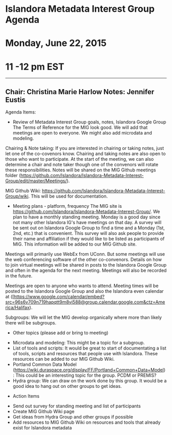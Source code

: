 # Islandora Metadata Interest Group Agenda
# Monday, June 22, 2015
# 11 -12 pm EST
---
Chair: Christina Marie Harlow
Notes: Jennifer Eustis
---
Agenda Items:
- Review of Metadata Interest Group goals, notes, Islandora Google Group
The Terms of Reference for the MIG look good. We will add that meetings are open to everyone. We might also add microdata and modeling.

Chairing & Note taking: If you are interested in chairing or taking notes, just let one of the co-covenors know. Chairing and taking notes are also open to those who want to participate. At the start of the meeting, we can also determine a chair and note taker though one of the convenors will rotate these responsibilities. Notes will be shared on the MIG Github meetings folder (https://github.com/Islandora/Islandora-Metadata-Interest-Group/edit/master/Meetings/). 

MIG Github Wiki: https://github.com/Islandora/Islandora-Metadata-Interest-Group/wiki. This will be used for documentation.


- Meeting plans - platform, frequency
The MIG site is https://github.com/Islandora/Islandora-Metadata-Interest-Group/. We plan to have a monthly standing meeting. Monday is a good day since not many other Islandora IG's have meetings on that day. A survey will be sent out on Islandora Google Group to find a time and a Monday (1st, 2nd, etc.) that is convenient. This survey will also ask people to provide their name and affiliation if they would like to be listed as participants of MIG. This information will be added to our MIG Github site. 

Meetings will primarily use WebEx from UConn. But some meetings will use the web conferencing software of the other co-convenors. Details on how to join virtual meetings will be shared in posts to the Islandora Google Group and often in the agenda for the next meeting. Meetings will also be recorded in the future.

Meetings are open to anyone who wants to attend. Meeting times will be posted to the Islandora Google Group and also the Islandora even calendar at ([https://www.google.com/calendar/embed?src=96s6v709n719hapqtt9m8vj588@group.calendar.google.com&ctz=America/Halifax).

Subgroups: We will let the MIG develop organically where more than likely there will be subgroups.

- Other topics (please add or bring to meeting)
* Microdata and modeling: This might be a topic for a subgroup.
* List of tools and scripts: It would be great to start of documentating a list of tools, scripts and resources that people use with Islandora. These resources can be added to our MIG Github Wiki.
* Portland Common Data Model (https://wiki.duraspace.org/display/FF/Portland+Common+Data+Model): This could be an interesting topic for the group. PCDM or PREMIS?
* Hydra group: We can draw on the work done by this group. It would be a good idea to hang out on other groups to get ideas.

- Action Items
* Send out survey for standing meeting and list of participants
* Create MIG Github Wiki page
* Get ideas from Hydra Group and other groups if possible
* Add resources to MIG Github Wiki on resources and tools that already exist for Islandora metadata

